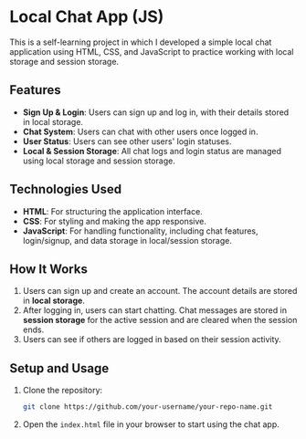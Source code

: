 # Local Chat App (JS) 

This is a self-learning project in which I developed a simple local chat application using HTML, CSS, and JavaScript to practice working with local storage and session storage.

## Features

- **Sign Up & Login**: Users can sign up and log in, with their details stored in local storage.
- **Chat System**: Users can chat with other users once logged in.
- **User Status**: Users can see other users' login statuses.
- **Local & Session Storage**: All chat logs and login status are managed using local storage and session storage.

## Technologies Used

- **HTML**: For structuring the application interface.
- **CSS**: For styling and making the app responsive.
- **JavaScript**: For handling functionality, including chat features, login/signup, and data storage in local/session storage.

## How It Works

1. Users can sign up and create an account. The account details are stored in **local storage**.
2. After logging in, users can start chatting. Chat messages are stored in **session storage** for the active session and are cleared when the session ends.
3. Users can see if others are logged in based on their session activity.

## Setup and Usage

1. Clone the repository:
   ```bash
   git clone https://github.com/your-username/your-repo-name.git
   ```
2. Open the `index.html` file in your browser to start using the chat app.
